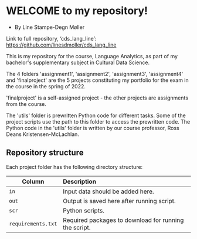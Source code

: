 # WELCOME to my repository!
- By Line Stampe-Degn Møller

Link to full repository, ‘cds_lang_line’: https://github.com/linesdmoller/cds_lang_line

This is my repository for the course, Language Analytics, as part of my bachelor's supplementary subject in Cultural Data Science.

The 4 folders 'assignment1', 'assignment2', 'assignment3', 'assignment4' and 'finalproject' are the 5 projects constituting my portfolio for the exam in the course in the spring of 2022.

'finalproject' is a self-assigned project - the other projects are assignments from the course.

The 'utils' folder is prewritten Python code for different tasks. Some of the project scripts use the path to this folder to access the prewritten code. The Python code in the 'utils' folder is written by our course professor, Ross Deans Kristensen-McLachlan.

## Repository structure
Each project folder has the following directory structure:

| Column | Description|
|--------|:-----------|
```in```| Input data should be added here.
```out``` | Output is saved here after running script.
```scr``` | Python scripts.
```requirements.txt``` | Required packages to download for running the script.
